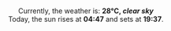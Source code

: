 <p  align="center"><br/>Currently, the weather is: <b> 28°C, <i>clear sky</i></b></br>Today, the sun rises at <b>04:47</b> and sets at <b>19:37</b>.</p>